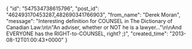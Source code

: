  {
   "id": "547534738615796",
   "post_id": "462493170453287_482690341766903",
   "from_name": "Derek Moran",
   "message": "Interesting definition for COUNSEL in The Dictionary of Canadian Law:\n\n\"An adviser, whether or NOT he is a lawyer...\"\n\nAnd EVERYONE has the RIGHT-to-COUNSEL, right? ;)",
   "created_time": "2013-08-12T01:00:43+0000"
 }
